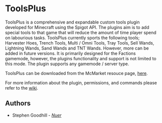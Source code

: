 # ToolsPlus
ToolsPlus is a comprehensive and expandable custom tools plugin developed for Minecraft using the Spigot API. The plugins aim is to add special tools to that game that will reduce the amount of time player spend on labourious tasks. ToolsPlus currently sports the following tools; Harvester Hoes, Trench Tools, Multi / Omni Tools, Tray Tools, Sell Wands, Lightning Wands, Sand Wands and TNT Wands. However, more can be added in future versions. It is primarily designed for the Factions gamemode, however, the plugins functionality and support is not limited to this mode. The plugin supports any gamemode / server type.

ToolsPlus can be downloaded from the McMarket resouce page, [here](https://www.mc-market.org/resources/7291/).

For more information about the plugin, permissions, and commands please refer to the [wiki](https://github.com/nbdSteve/ToolsPlus/wiki).

## Authors
* Stephen Goodhill - *[Nuer](https://nuer.dev)*
